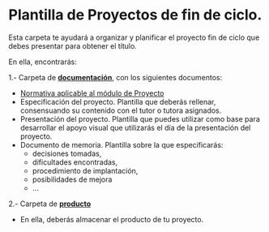 # Plantilla de Proyectos de fin de ciclo.

Esta carpeta te ayudará a organizar y planificar el proyecto fin de ciclo que debes presentar para obtener el título.

En ella, encontrarás:

1.- Carpeta de **[documentación](./documentacion)**, con los siguientes documentos:
  - [Normativa aplicable al módulo de Proyecto](./documentacion/normativaModulo.pdf)
  - Especificación del proyecto. Plantilla que deberás rellenar, consensuando su contenido con el tutor o tutora asignados.
  - Presentación del proyecto. Plantilla que puedes utilizar como base para desarrollar el apoyo visual que utilizarás el día de la presentación del proyecto.
  - Documento de memoria. Plantilla sobre la que especificarás:
    - decisiones tomadas,
    - dificultades encontradas,
    - procedimiento de implantación,
    - posibilidades de mejora
    - ...

2.- Carpeta de **[producto](./producto/)**
  - En ella, deberás almacenar el producto de tu proyecto.
